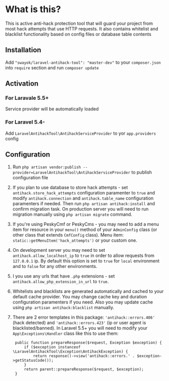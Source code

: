 # What is this?
This is active anti-hack protection tool that will guard your project from most 
hack attempts that use HTTP requests. It also contains whitelist and blacklist 
functionality based on config files or database table contents

## Installation

Add `"swayok/laravel-antihack-tool": "master-dev"` to your `composer.json` 
into `require` section and run `composer update`

## Activation

### For Laravale 5.5+

Service provider will be automatically loaded

### For Laravel 5.4-

Add `LaravelAntihackTool\AntihackServiceProvider` to yor `app.providers` config

## Configuration

1. Run `php artisan vendor:publish --provider=LaravelAntihackTool\AntihackServiceProvider` 
to publish configuration file

2. If you plan to use database to store hack attempts - set `antihack.store_hack_attempts` 
configuration paramenter to `true` and modify `antihack.connection` and `antihack.table_name`
configuration paramenters if needed. Then run `php artisan antihack:install` and
confirm migration task. On production server you will need to run migration manually using
`php artisan migrate` command.

3. If you're using PeskyCmf or PeskyCms - you may need to add a menu item for resource in
your `menu()` method of your `AdminConfig` class (or other class that extends `CmfConfig` class). 
Menu item: `static::getMenuItem('hack_attempts')` or your custom one.

4. On development server you may need to set `antihack.allow_localhost_ip` to `true` in 
order to allow requests from `127.0.0.1` ip. By default this option is set to `true` for
`local` environment and to `false` for any other environments.

5. I you use any urls that have `.php` extensions - set `antihack.allow_php_extension_in_url` to `true`.

6. Whitelists and blacklists are generated automatically and cached to your default cache provider. 
You may change cache key and duration configuration paramenters if you need. Also you may update 
cache using `php artisan antihack:blacklist` manually.

7. There are 2 error templates in this package: `'antihack::errors.406'` 
(hack detected) and `'antihack::errors.423'` (ip or user agent is blacklisted/banned).
In Laravel 5.5+ you will need to modify your `App\Exceptions\Handler` class like this to use them:
        
        
        public function prepareResponse($request, Exception $exception) {
            if ($exception instanceof \LaravelAntihackTool\Exception\AntihackException) {
                return response()->view('antihack::errors.' . $exception->getStatusCode());
            }
            return parent::prepareResponse($request, $exception);
        }